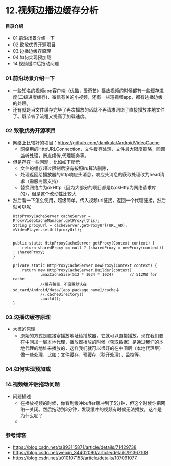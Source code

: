 # 12.视频边播边缓存分析
#### 目录介绍
- 01.前沿场景介绍一下
- 02.致敬优秀开源项目
- 03.边播边缓存原理
- 04.如何实现预加载
- 14.视频缓冲后拖动问题




### 01.前沿场景介绍一下
- 一些知名的视频app客户端（优酷，爱奇艺）播放视频的时候都有一些缓存进度(二级进度缓存)，微信有关的小视频，还有一些短视频app，都有边播边缓的处理。
- 还有就是当文件缓存完毕了再次播放的话就不再请求网络了直接播放本地文件了。既节省了流程又提高了加载速度。




### 02.致敬优秀开源项目
- 网络上比较好的项目：https://github.com/danikula/AndroidVideoCache
    - 网络用的HttpURLConnection，文件缓存处理，文件最大限度策略，回调监听处理，断点续传,代理服务等。
- 但是存在一些问题，比如如下所示
    - 文件的缓存超过限制后没有按照lru算法删除，
    - 处理返回给播放器的http响应头消息，响应头消息的获取处理改为head请求（需服务器支持）
    - 替换网络库为okHttp（因为大部分的项目都是以okHttp为网络请求库的），但是这个改动性比较大
- 然后看一下怎么使用，超级简单。传入视频url链接，返回一个代理链接，然后就可以呢
    ```
    HttpProxyCacheServer cacheServer = ProxyVideoCacheManager.getProxy(this);
    String proxyUrl = cacheServer.getProxyUrl(URL_AD);
    mVideoPlayer.setUrl(proxyUrl);
  
  
    public static HttpProxyCacheServer getProxy(Context context) {
        return sharedProxy == null ? (sharedProxy = newProxy(context)) : sharedProxy;
    }

    private static HttpProxyCacheServer newProxy(Context context) {
        return new HttpProxyCacheServer.Builder(context)
                .maxCacheSize(512 * 1024 * 1024)       // 512MB for cache
                //缓存路径，不设置默认在sd_card/Android/data/[app_package_name]/cache中
                //.cacheDirectory()
                .build();
    }
    ```



### 03.边播边缓存原理
- 大概的原理
    - 原始的方式是直接塞播放地址给播放器，它就可以直接播放。现在我们要在中间加一层本地代理，播放器播放的时候（获取数据）是通过我们的本地代理的地址来播放的，这样我们就可以很好的在中间层（本地代理层）做一些处理，比如：文件缓存，预缓存（秒开处理），监控等。



### 04.如何实现预加载




### 14.视频缓冲后拖动问题
- 问题描述
    - 在播放视频的时候，你看到缓冲buffer缓冲到了5分钟，但这个时候你把网络一关闭。然后拖动到3分钟，发现缓冲的视频有时候无法播放，这个是为什么呢？
    - 







### 参考博客
- https://blog.csdn.net/ta893115871/article/details/71429738
- https://blog.csdn.net/weixin_34402090/article/details/91367108
- https://blog.csdn.net/u010107153/article/details/107091077

















